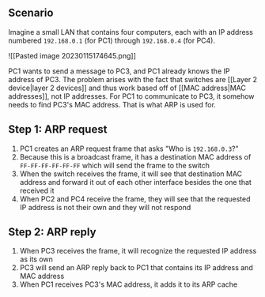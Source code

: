 ## Scenario
Imagine a small LAN that contains four computers, each with an IP address numbered `192.168.0.1` (for PC1) through `192.168.0.4` (for PC4).

![[Pasted image 20230115174645.png]]

PC1 wants to send a message to PC3, and PC1 already knows the IP address of PC3. The problem arises with the fact that switches are [[Layer 2 device|layer 2 devices]] and thus work based off of [[MAC address|MAC addresses]], not IP addresses. For PC1 to communicate to PC3, it somehow needs to find PC3's MAC address. That is what ARP is used for.

## Step 1: ARP request
1. PC1 creates an ARP request frame that asks "Who is `192.168.0.3`?"
2. Because this is a broadcast frame, it has a destination MAC address of `FF-FF-FF-FF-FF-FF` which will send the frame to the switch
3. When the switch receives the frame, it will see that destination MAC address and forward it out of each other interface besides the one that received it
4. When PC2 and PC4 receive the frame, they will see that the requested IP address is not their own and they will not respond

## Step 2: ARP reply
1. When PC3 receives the frame, it will recognize the requested IP address as its own
2. PC3 will send an ARP reply back to PC1 that contains its IP address and MAC address
3. When PC1 receives PC3's MAC address, it adds it to its ARP cache